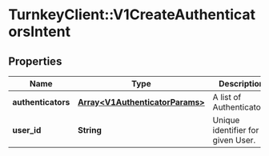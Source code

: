 # TurnkeyClient::V1CreateAuthenticatorsIntent

## Properties
Name | Type | Description | Notes
------------ | ------------- | ------------- | -------------
**authenticators** | [**Array&lt;V1AuthenticatorParams&gt;**](V1AuthenticatorParams.md) | A list of Authenticators. | 
**user_id** | **String** | Unique identifier for a given User. | 

